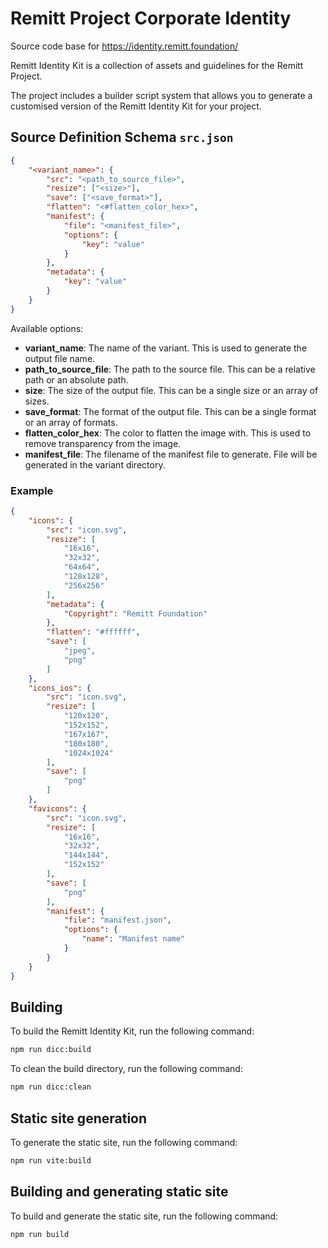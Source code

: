 # Remitt Project Corporate Identity

Source code base for https://identity.remitt.foundation/

Remitt Identity Kit is a collection of assets and guidelines for the Remitt Project.

The project includes a builder script system that allows you to generate a customised version of the Remitt Identity Kit for your project.

## Source Definition Schema `src.json`

```json
{
    "<variant_name>": {
        "src": "<path_to_source_file>",
        "resize": ["<size>"],
        "save": ["<save_format>"],
        "flatten": "<#flatten_color_hex>",
        "manifest": {
            "file": "<manifest_file>",
            "options": {
                "key": "value"
            }
        },
        "metadata": {
            "key": "value"
        }
    }
}
```

Available options:
- **variant_name**: The name of the variant. This is used to generate the output file name.
- **path_to_source_file**: The path to the source file. This can be a relative path or an absolute path.
- **size**: The size of the output file. This can be a single size or an array of sizes.
- **save_format**: The format of the output file. This can be a single format or an array of formats.
- **flatten_color_hex**: The color to flatten the image with. This is used to remove transparency from the image.
- **manifest_file**: The filename of the manifest file to generate. File will be generated in the variant directory.

### Example

```json
{
	"icons": {
		"src": "icon.svg",
		"resize": [
			"16x16",
			"32x32",
			"64x64",
			"128x128",
			"256x256"
		],
		"metadata": {
			"Copyright": "Remitt Foundation"
		},
        "flatten": "#ffffff",
		"save": [
			"jpeg",
			"png"
		]
	},
	"icons_ios": {
		"src": "icon.svg",
		"resize": [
			"120x120",
			"152x152",
			"167x167",
			"180x180",
			"1024x1024"
		],
		"save": [
			"png"
		]
	},
	"favicons": {
		"src": "icon.svg",
		"resize": [
			"16x16",
			"32x32",
			"144x144",
			"152x152"
		],
		"save": [
			"png"
		],
		"manifest": {
			"file": "manifest.json",
            "options": {
                "name": "Manifest name"
            }
		}
	}
}
```

## Building

To build the Remitt Identity Kit, run the following command:

```bash
npm run dicc:build
```

To clean the build directory, run the following command:

```bash
npm run dicc:clean
```

## Static site generation

To generate the static site, run the following command:

```bash
npm run vite:build
```

## Building and generating static site

To build and generate the static site, run the following command:

```bash
npm run build
```
